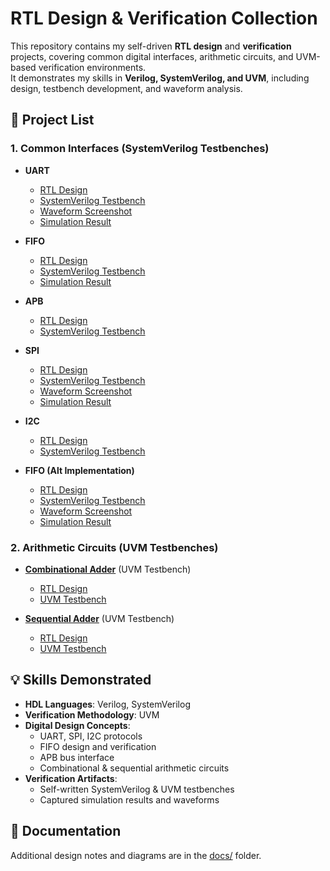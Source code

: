 # RTL Design & Verification Collection

This repository contains my self-driven **RTL design** and **verification** projects, covering common digital interfaces, arithmetic circuits, and UVM-based verification environments.  
It demonstrates my skills in **Verilog, SystemVerilog, and UVM**, including design, testbench development, and waveform analysis.

## 📂 Project List

### 1. Common Interfaces (SystemVerilog Testbenches)

- **UART**
  - [RTL Design](01_uart_sv_tb/uart_design.v)  
  - [SystemVerilog Testbench](01_uart_sv_tb/uart_tb.sv)  
  - [Waveform Screenshot](01_uart_sv_tb/uart_transmitter.png)  
  - [Simulation Result](01_uart_sv_tb/uart_result)

- **FIFO** 
  - [RTL Design](02_fifo_sv_tb/fifo_design.v)  
  - [SystemVerilog Testbench](02_fifo_sv_tb/fifo_tb.sv) 
  - [Simulation Result](02_fifo_sv_tb/fifo_result)

- **APB**
  - [RTL Design](03_apb_sv_tb/APB_design.v)  
  - [SystemVerilog Testbench](03_apb_sv_tb/APB_tb.sv)  

- **SPI**
  - [RTL Design](04_spi_sv_tb/spi_rtl.v)  
  - [SystemVerilog Testbench](04_spi_sv_tb/spi_tb.sv)  
  - [Waveform Screenshot](04_spi_sv_tb/spi_wave1_sv_tb.png)  
  - [Simulation Result](04_spi_sv_tb/spi_result)

- **I2C**  
  - [RTL Design](05_i2c_sv_tb/i2c_rtl.v)  
  - [SystemVerilog Testbench](05_i2c_sv_tb/i2c_tb.sv)  

- **FIFO (Alt Implementation)**
  - [RTL Design](06_fifo_sv_tb/dff_rtl.v)  
  - [SystemVerilog Testbench](06_fifo_sv_tb/dff_tb1.sv)  
  - [Waveform Screenshot](06_fifo_sv_tb/dff_wave1.png)  
  - [Simulation Result](04_spi_sv_tb/spi_result)



### 2. Arithmetic Circuits (UVM Testbenches)

- [**Combinational Adder**](07_comb_adder_uvm_tb) (UVM Testbench)
  - [RTL Design](07_comb_adder_uvm_tb/comb_adder_rtl.v)  
  - [UVM Testbench](07_comb_adder_uvm_tb/uvm_add_tb.sv)

- [**Sequential Adder**](08_seq_adder_uvm_tb) (UVM Testbench) 
  - [RTL Design](08_seq_adder_uvm_tb/seq_adder_rtl.v)  
  - [UVM Testbench](08_seq_adder_uvm_tb/uvm_add_tb.sv)



## 💡 Skills Demonstrated

- **HDL Languages**: Verilog, SystemVerilog
- **Verification Methodology**: UVM
- **Digital Design Concepts**:
  - UART, SPI, I2C protocols
  - FIFO design and verification
  - APB bus interface
  - Combinational & sequential arithmetic circuits
- **Verification Artifacts**:
  - Self-written SystemVerilog & UVM testbenches
  - Captured simulation results and waveforms



## 📄 Documentation

Additional design notes and diagrams are in the [docs/](docs) folder.